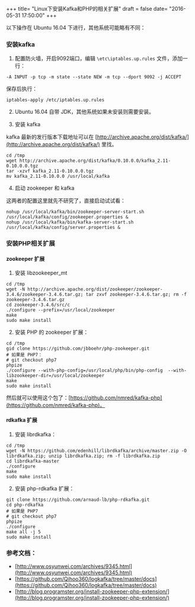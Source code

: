 +++
title= "Linux下安装Kafka和PHP的相关扩展"
draft = false
date= "2016-05-31 17:50:00"
+++

以下操作在 Ubuntu 16.04 下进行，其他系统可能略有不同：

### 安装kafka

1. 配置防火墙，开启9092端口，编辑 `\etc\iptables.up.rules` 文件，添加一行：

```shell
-A INPUT -p tcp -m state --state NEW -m tcp --dport 9092 -j ACCEPT
```

保存后执行：

```shell
iptables-apply /etc/iptables.up.rules
```

2. Ubuntu 16.04 自带 JDK，其他系统如果未安装则需要安装。

3. 安装 kafka

kafka 最新的发行版本下载地址可以在 [http://archive.apache.org/dist/kafka/](http://archive.apache.org/dist/kafka/) 里找。

```shell
cd /tmp
wget http://archive.apache.org/dist/kafka/0.10.0.0/kafka_2.11-0.10.0.0.tgz
tar -xzvf kafka_2.11-0.10.0.0.tgz
mv kafka_2.11-0.10.0.0 /usr/local/kafka
```

4. 启动 zookeeper 和 kafka

这两者的配置这里就先不研究了，直接启动试试看：

```shell
nohup /usr/local/kafka/bin/zookeeper-server-start.sh /usr/local/kafka/config/zookeeper.properties &
nohup /usr/local/kafka/bin/kafka-server-start.sh /usr/local/kafka/config/server.properties &
```

### 安装PHP相关扩展

#### zookeeper 扩展

1. 安装 libzookeeper_mt

```shell
cd /tmp
wget -N http://archive.apache.org/dist/zookeeper/zookeeper-3.4.6/zookeeper-3.4.6.tar.gz; tar zxvf zookeeper-3.4.6.tar.gz; rm -f zookeeper-3.4.6.tar.gz
cd zookeeper-3.4.6/src/c
./configure --prefix=/usr/local/zookeeper
make
sudo make install
```

2. 安装 PHP 的 zookeeper 扩展：

```shell
cd /tmp
gid clone https://github.com/jbboehr/php-zookeeper.git
# 如果是 PHP7：
# git checkout php7
phpize
./configure --with-php-config=/usr/local/php/bin/php-config  --with-libzookeeper-dir=/usr/local/zookeeper
make
sudo make install
```

然后就可以使用这个包了：[https://github.com/nmred/kafka-php](https://github.com/nmred/kafka-php)。

#### rdkafka 扩展

1. 安装 librdkafka：

```shell
cd /tmp
wget -N https://github.com/edenhill/librdkafka/archive/master.zip -O librdkafka.zip; unzip librdkafka.zip; rm -f librdkafka.zip
cd librdkafka-master
./configure
make
sudo make install
```

2. 安装 php-rdkafka 扩展：

```shell
git clone https://github.com/arnaud-lb/php-rdkafka.git
cd php-rdkafka
# 如果是 PHP7
# git checkout php7
phpize
./configure
make all -j 5
sudo make install
```

### 参考文档：

- [http://www.osyunwei.com/archives/9345.html](http://www.osyunwei.com/archives/9345.html)
- [https://github.com/Qihoo360/logkafka/tree/master/docs](https://github.com/Qihoo360/logkafka/tree/master/docs)
- [http://blog.programster.org/install-zookeeper-php-extension/](http://blog.programster.org/install-zookeeper-php-extension/)